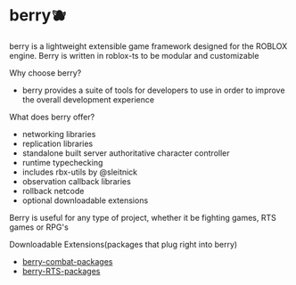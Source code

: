 # berry🫐
berry is a lightweight extensible game framework designed for the ROBLOX engine. Berry is written in roblox-ts to be modular and customizable

Why choose berry?
- berry provides a suite of tools for developers to use in order to improve the overall development experience

What does berry offer?
- networking libraries
- replication libraries
- standalone built server authoritative character controller
- runtime typechecking
- includes rbx-utils by @sleitnick
- observation callback libraries
- rollback netcode
- optional downloadable extensions

Berry is useful for any type of project, whether it be fighting games, RTS games or RPG's

Downloadable Extensions(packages that plug right into berry)
- [berry-combat-packages]()
- [berry-RTS-packages]()
